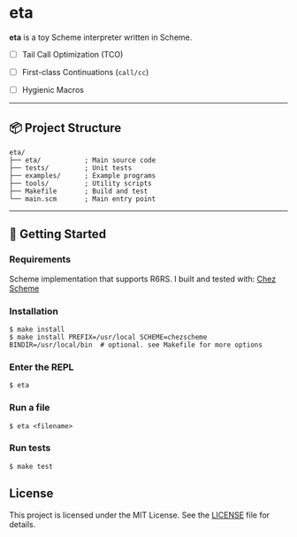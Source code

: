 # eta

**eta** is a toy Scheme interpreter written in Scheme. 

- [ ] Tail Call Optimization (TCO)
- [ ] First-class Continuations (`call/cc`)
- [ ] Hygienic Macros


---

## 📦 Project Structure

```
eta/
├── eta/           ; Main source code
├── tests/         ; Unit tests
├── examples/      ; Example programs
├── tools/         ; Utility scripts
├── Makefile       ; Build and test 
└── main.scm       ; Main entry point
```

---

## 🚀 Getting Started

### Requirements

Scheme implementation that supports R6RS.
I built and tested with: [Chez Scheme](https://cisco.github.io/ChezScheme/) 

### Installation

```
$ make install 
$ make install PREFIX=/usr/local SCHEME=chezscheme BINDIR=/usr/local/bin  # optional. see Makefile for more options
```

### Enter the REPL

```
$ eta
```

### Run a file

```
$ eta <filename>
```

### Run tests

```
$ make test
```


## License

This project is licensed under the MIT License. See the [LICENSE](LICENSE) file for details.

